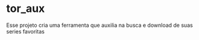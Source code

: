 # tor_aux

Esse projeto cria uma ferramenta que auxilia na busca e download de suas series favoritas